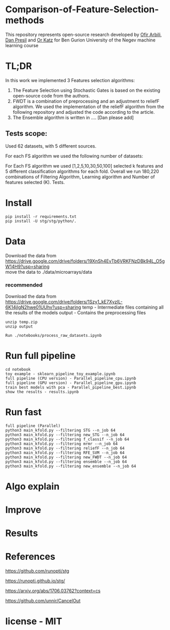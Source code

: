 # Comparison-of-Feature-Selection-methods
This repository represents open-source research developed by [Ofir Arbili](https://www.linkedin.com/in/ofir-arbili-82375179/?originalSubdomain=il/), [Dan Presil](https://www.linkedin.com/in/dan-presil-674514152/) and [Or Katz](https://www.linkedin.com/in/or-katz-9ba885114/) for  Ben Gurion University of the Negev machine learning course

# TL;DR
In this work we implemented 3 Features selection algorithms:

1. The Feature Selection using Stochastic Gates is based on the existing open-source code from the authors.
2. FWDT is a combination of preprocessing and an adjustment to reliefF algorithm. We used the implementation of the reliefF algorithm from the following repository and adjusted the code according to the article.
3. The Ensemble algorithm is written in …. [Dan please add]

## Tests scope:
Used 62 datasets, with 5 different sources.

For each FS algorithm we used the following number of datasets:

For Each FS algorithm we used [1,2,5,10,30,50,100] selected k features and 5 different classification algorithms for each fold. Overall we run 180,220 combinations of  Filtering Algorithm, Learning algorithm and Number of features selected (K). Tests. 



# Install
```
pip install -r requirements.txt
pip install -U stg/stg/python/.
```
# Data
Download the data from https://drive.google.com/drive/folders/19XnSh4EvTb6VRKFNzDBk94L_O5gW14H9?usp=sharing \
move the data to ./data/microarrays/data
### recommended
Download the data from https://drive.google.com/drive/folders/1Szy1_kE7XyzIL-6K14jIgN2hwe01UUhv?usp=sharing
temp - Intermediate files containing all the results of the models
output - Contains the preprocessing files
```
unzip temp.zip
unzip output
```

```
Run ./notebooks/process_raw_datasets.ipynb
```
# Run full pipeline
```
cd notebook
toy example - sklearn_pipeline_toy_example.ipynb
full pipeline (CPU version) - Parallel_pipeline_cpu.ipynb
full pipeline (GPU version) - Parallel_pipeline_gpu.ipynb
train best models with pca - Parallel_pipeline_best.ipynb
show the results - results.ipynb
```
# Run fast

```
full pipeline (Parallel) 
python3 main_kfold.py --filtering STG --n_job 64  
python3 main_kfold.py --filtering new_STG --n_job 64
python3 main_kfold.py --filtering f_classif --n_job 64
python3 main_kfold.py --filtering mrmr --n_job 64
python3 main_kfold.py --filtering reliefF --n_job 64
python3 main_kfold.py --filtering RFE_SVM --n_job 64
python3 main_kfold.py --filtering new_FWDT --n_job 64
python3 main_kfold.py --filtering ensemble --n_job 64
python3 main_kfold.py --filtering new_ensemble --n_job 64
```

# Algo explain

# Improve

# Results

# References

https://github.com/runopti/stg

https://runopti.github.io/stg/

https://arxiv.org/abs/1706.03762?context=cs

https://github.com/unnir/CancelOut


# license - MIT
